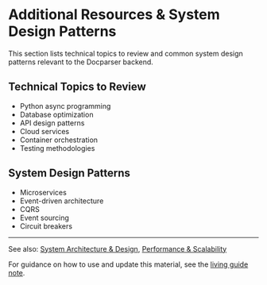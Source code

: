 # Additional Resources & System Design Patterns

This section lists technical topics to review and common system design patterns relevant to the Docparser backend.

## Technical Topics to Review
- Python async programming
- Database optimization
- API design patterns
- Cloud services
- Container orchestration
- Testing methodologies

## System Design Patterns
- Microservices
- Event-driven architecture
- CQRS
- Event sourcing
- Circuit breakers

---

See also: [System Architecture & Design](system_architecture.md), [Performance & Scalability](performance_scalability.md)

For guidance on how to use and update this material, see the [living guide note](README.md#living-guide-note). 